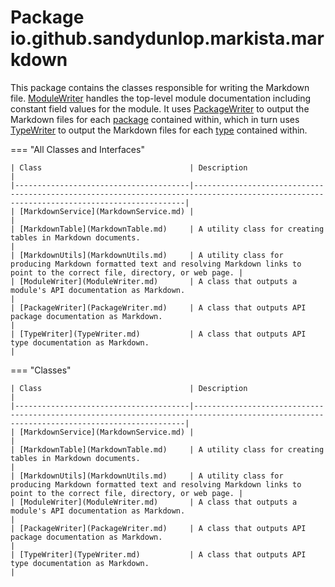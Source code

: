 
# Package io.github.sandydunlop.markista.markdown


This package contains the classes responsible for writing the Markdown file.
[ModuleWriter](ModuleWriter.md) handles the top-level module documentation including constant
field values for the module. It uses [PackageWriter](PackageWriter.md) to output the Markdown
files for each [package](../model/PackageNode.md) 
contained within, which in turn uses [TypeWriter](TypeWriter.md) to output the Markdown 
files for each [type](../model/TypeNode.md) 
contained within.

=== "All Classes and Interfaces"

    | Class                                 | Description                                                                                                                              |
    |---------------------------------------|------------------------------------------------------------------------------------------------------------------------------------------|
    | [MarkdownService](MarkdownService.md) |                                                                                                                                          |
    | [MarkdownTable](MarkdownTable.md)     | A utility class for creating tables in Markdown documents.                                                                               |
    | [MarkdownUtils](MarkdownUtils.md)     | A utility class for producing Markdown formatted text and resolving Markdown links to point to the correct file, directory, or web page. |
    | [ModuleWriter](ModuleWriter.md)       | A class that outputs a module's API documentation as Markdown.                                                                           |
    | [PackageWriter](PackageWriter.md)     | A class that outputs API package documentation as Markdown.                                                                              |
    | [TypeWriter](TypeWriter.md)           | A class that outputs API type documentation as Markdown.                                                                                 |


=== "Classes"

    | Class                                 | Description                                                                                                                              |
    |---------------------------------------|------------------------------------------------------------------------------------------------------------------------------------------|
    | [MarkdownService](MarkdownService.md) |                                                                                                                                          |
    | [MarkdownTable](MarkdownTable.md)     | A utility class for creating tables in Markdown documents.                                                                               |
    | [MarkdownUtils](MarkdownUtils.md)     | A utility class for producing Markdown formatted text and resolving Markdown links to point to the correct file, directory, or web page. |
    | [ModuleWriter](ModuleWriter.md)       | A class that outputs a module's API documentation as Markdown.                                                                           |
    | [PackageWriter](PackageWriter.md)     | A class that outputs API package documentation as Markdown.                                                                              |
    | [TypeWriter](TypeWriter.md)           | A class that outputs API type documentation as Markdown.                                                                                 |



